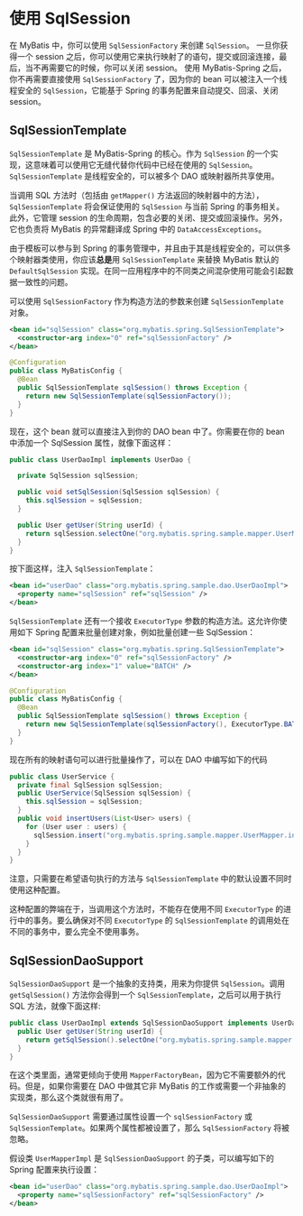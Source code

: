 <a name="使用_SqlSession"></a>
# 使用 SqlSession

在 MyBatis 中，你可以使用 `SqlSessionFactory` 来创建 `SqlSession`。
一旦你获得一个 session 之后，你可以使用它来执行映射了的语句，提交或回滚连接，最后，当不再需要它的时候，你可以关闭 session。
使用 MyBatis-Spring 之后，你不再需要直接使用 `SqlSessionFactory` 了，因为你的 bean 可以被注入一个线程安全的 `SqlSession`，它能基于 Spring 的事务配置来自动提交、回滚、关闭 session。

## SqlSessionTemplate

`SqlSessionTemplate` 是 MyBatis-Spring 的核心。作为 `SqlSession` 的一个实现，这意味着可以使用它无缝代替你代码中已经在使用的 `SqlSession`。
`SqlSessionTemplate` 是线程安全的，可以被多个 DAO 或映射器所共享使用。

当调用 SQL 方法时（包括由 `getMapper()` 方法返回的映射器中的方法），`SqlSessionTemplate` 将会保证使用的 `SqlSession` 与当前 Spring 的事务相关。
此外，它管理 session 的生命周期，包含必要的关闭、提交或回滚操作。另外，它也负责将 MyBatis 的异常翻译成 Spring 中的 `DataAccessExceptions`。

由于模板可以参与到 Spring 的事务管理中，并且由于其是线程安全的，可以供多个映射器类使用，你应该**总是**用 `SqlSessionTemplate` 来替换 MyBatis 默认的 `DefaultSqlSession` 实现。在同一应用程序中的不同类之间混杂使用可能会引起数据一致性的问题。

可以使用 `SqlSessionFactory` 作为构造方法的参数来创建 `SqlSessionTemplate` 对象。

```xml
<bean id="sqlSession" class="org.mybatis.spring.SqlSessionTemplate">
  <constructor-arg index="0" ref="sqlSessionFactory" />
</bean>
```

```java
@Configuration
public class MyBatisConfig {
  @Bean
  public SqlSessionTemplate sqlSession() throws Exception {
    return new SqlSessionTemplate(sqlSessionFactory());
  }
}
```

现在，这个 bean 就可以直接注入到你的 DAO bean 中了。你需要在你的 bean 中添加一个 SqlSession 属性，就像下面这样：

```java
public class UserDaoImpl implements UserDao {

  private SqlSession sqlSession;

  public void setSqlSession(SqlSession sqlSession) {
    this.sqlSession = sqlSession;
  }

  public User getUser(String userId) {
    return sqlSession.selectOne("org.mybatis.spring.sample.mapper.UserMapper.getUser", userId);
  }
}
```

按下面这样，注入 `SqlSessionTemplate`：

```xml
<bean id="userDao" class="org.mybatis.spring.sample.dao.UserDaoImpl">
  <property name="sqlSession" ref="sqlSession" />
</bean>
```

`SqlSessionTemplate` 还有一个接收 `ExecutorType` 参数的构造方法。这允许你使用如下 Spring 配置来批量创建对象，例如批量创建一些 SqlSession：

```xml
<bean id="sqlSession" class="org.mybatis.spring.SqlSessionTemplate">
  <constructor-arg index="0" ref="sqlSessionFactory" />
  <constructor-arg index="1" value="BATCH" />
</bean>
```

```java
@Configuration
public class MyBatisConfig {
  @Bean
  public SqlSessionTemplate sqlSession() throws Exception {
    return new SqlSessionTemplate(sqlSessionFactory(), ExecutorType.BATCH);
  }
}
```

现在所有的映射语句可以进行批量操作了，可以在 DAO 中编写如下的代码

```java
public class UserService {
  private final SqlSession sqlSession;
  public UserService(SqlSession sqlSession) {
    this.sqlSession = sqlSession;
  }
  public void insertUsers(List<User> users) {
    for (User user : users) {
      sqlSession.insert("org.mybatis.spring.sample.mapper.UserMapper.insertUser", user);
    }
  }
}
```

注意，只需要在希望语句执行的方法与 `SqlSessionTemplate` 中的默认设置不同时使用这种配置。

这种配置的弊端在于，当调用这个方法时，不能存在使用不同 `ExecutorType` 的进行中的事务。要么确保对不同 `ExecutorType` 的 `SqlSessionTemplate` 的调用处在不同的事务中，要么完全不使用事务。

## SqlSessionDaoSupport

`SqlSessionDaoSupport` 是一个抽象的支持类，用来为你提供 `SqlSession`。调用 `getSqlSession()` 方法你会得到一个 `SqlSessionTemplate`，之后可以用于执行 SQL 方法，就像下面这样:

```java
public class UserDaoImpl extends SqlSessionDaoSupport implements UserDao {
  public User getUser(String userId) {
    return getSqlSession().selectOne("org.mybatis.spring.sample.mapper.UserMapper.getUser", userId);
  }
}
```

在这个类里面，通常更倾向于使用 `MapperFactoryBean`，因为它不需要额外的代码。但是，如果你需要在 DAO 中做其它非 MyBatis 的工作或需要一个非抽象的实现类，那么这个类就很有用了。

`SqlSessionDaoSupport` 需要通过属性设置一个 `sqlSessionFactory` 或 `SqlSessionTemplate`。如果两个属性都被设置了，那么 `SqlSessionFactory` 将被忽略。

假设类 `UserMapperImpl` 是 `SqlSessionDaoSupport` 的子类，可以编写如下的 Spring 配置来执行设置：

```xml
<bean id="userDao" class="org.mybatis.spring.sample.dao.UserDaoImpl">
  <property name="sqlSessionFactory" ref="sqlSessionFactory" />
</bean>
```
